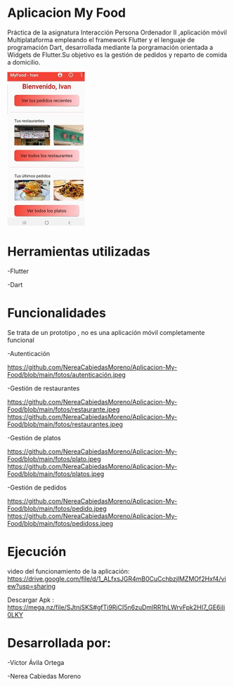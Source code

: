 # Aplicacion My Food

Práctica de la asignatura Interacción Persona Ordenador II ,aplicación móvil Multiplataforma empleando el framework Flutter y el lenguaje de programación Dart, desarrollada mediante la porgramación orientada a Widgets de Flutter.Su objetivo es la gestión de pedidos y reparto de comida a domicilio.

   ![Screenshot](https://github.com/NereaCabiedasMoreno/Aplicacion-My-Food/blob/main/fotos/home.jpg)



# Herramientas utilizadas

-Flutter

-Dart

# Funcionalidades

Se trata de un prototipo , no es una aplicación móvil completamente funcional

-Autenticación

https://github.com/NereaCabiedasMoreno/Aplicacion-My-Food/blob/main/fotos/autenticación.jpeg

-Gestión de restaurantes

https://github.com/NereaCabiedasMoreno/Aplicacion-My-Food/blob/main/fotos/restaurante.jpeg
https://github.com/NereaCabiedasMoreno/Aplicacion-My-Food/blob/main/fotos/restaurantes.jpeg

-Gestión de platos

https://github.com/NereaCabiedasMoreno/Aplicacion-My-Food/blob/main/fotos/plato.jpeg
https://github.com/NereaCabiedasMoreno/Aplicacion-My-Food/blob/main/fotos/platos.jpeg

-Gestión de pedidos

https://github.com/NereaCabiedasMoreno/Aplicacion-My-Food/blob/main/fotos/pedido.jpeg
https://github.com/NereaCabiedasMoreno/Aplicacion-My-Food/blob/main/fotos/pedidoss.jpeg

# Ejecución 

video del funcionamiento de la aplicación: https://drive.google.com/file/d/1_ALfxsJGR4mB0CuCchbzjlMZMOf2Hxf4/view?usp=sharing

Descargar Apk : https://mega.nz/file/SJtnjSKS#gfTi9RjCI5n6zuDmlRR1hLWrvFpk2HI7_GE6iIi0LKY


# Desarrollada por:

-Víctor Ávila Ortega

-Nerea Cabiedas Moreno

